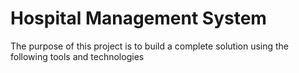 # Hospital Management System
The purpose of this project is to build a complete solution using the following tools and technologies

